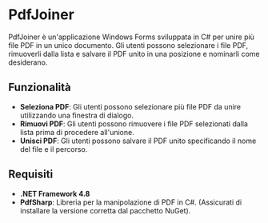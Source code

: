 # PdfJoiner

PdfJoiner è un'applicazione Windows Forms sviluppata in C# per unire più file PDF in un unico documento. 
Gli utenti possono selezionare i file PDF, rimuoverli dalla lista e salvare il PDF unito in una posizione e nominarli come desiderano.

## Funzionalità

- **Seleziona PDF**: Gli utenti possono selezionare più file PDF da unire utilizzando una finestra di dialogo.
- **Rimuovi PDF**: Gli utenti possono rimuovere i file PDF selezionati dalla lista prima di procedere all'unione.
- **Unisci PDF**: Gli utenti possono salvare il PDF unito specificando il nome del file e il percorso.

## Requisiti

- **.NET Framework 4.8**
- **PdfSharp**: Libreria per la manipolazione di PDF in C#. (Assicurati di installare la versione corretta dal pacchetto NuGet).
